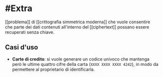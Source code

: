 # #Extra

[[problema]] di [[crittografia simmetrica moderna]] che vuole consentire che parte dei dati contenuti all'interno del [[ciphertext]] possano essere recuperati senza chiave.

## Casi d'uso

- **Carte di credito**: si vuole generare un codice univoco che mantenga però le ultime quattro cifre della carta (`XXXX XXXX XXXX 4242`), in modo da permettere al proprietario di identificarla.
